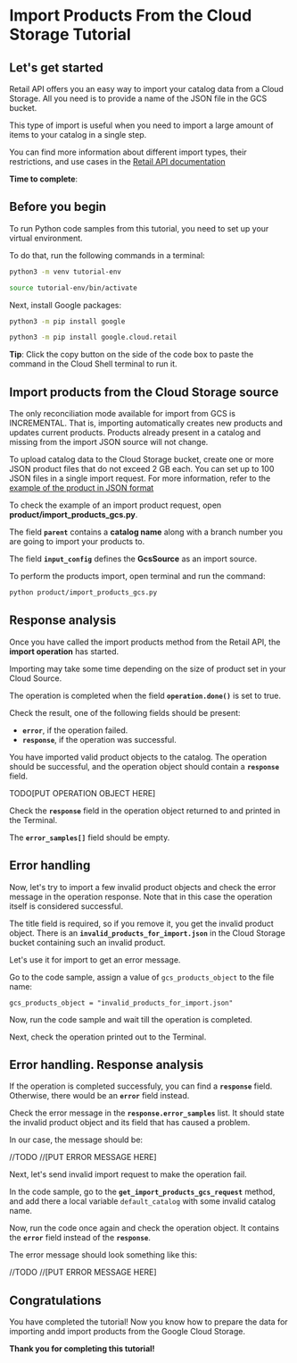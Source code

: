 # **Import Products From the Cloud Storage Tutorial**

## Let's get started

Retail API offers you an easy way to import your catalog data from a Cloud Storage. All you need is to provide a name of
the JSON file in the GCS bucket.

This type of import is useful when you need to import a large amount of items to your catalog in a single step.

You can find more information about different import types, their restrictions, and use cases in the [Retail API documentation](https://cloud.google.com/retail/docs/upload-catalog#considerations)

**Time to complete**: 
<walkthrough-tutorial-duration duration="3.0"></walkthrough-tutorial-duration>

## Before you begin

To run Python code samples from this tutorial, you need to set up your virtual environment.

To do that, run the following commands in a terminal:

```bash
python3 -m venv tutorial-env
```

```bash
source tutorial-env/bin/activate
```

Next, install Google packages:

```bash
python3 -m pip install google
```

```bash
python3 -m pip install google.cloud.retail
```

**Tip**: Click the copy button on the side of the code box to paste the command in the Cloud Shell terminal to
run it.

## Import products from the Cloud Storage source

The only reconciliation mode available for import from GCS is INCREMENTAL. That is, importing automatically creates new products and updates current products. Products already present in a catalog and missing from the import JSON source will not change.

To upload catalog data to the Cloud Storage bucket, create one or more JSON product files that do not exceed 2 GB each. You can set up to 100 JSON files in a single import request. For more information, refer to the [example of the product in JSON format](https://cloud.google.com/retail/docs/upload-catalog#json-format)

To check the example of an import product request, open **product/import_products_gcs.py**.

The field **```parent```** contains a **catalog name** along with a branch number you are going to import your
products to.

The field **```input_config```** defines the **GcsSource** as an import source.

To perform the products import, open terminal and run the command:

```bash
python product/import_products_gcs.py
```

## Response analysis

Once you have called the import products method from the Retail API, the **import operation** has started.

Importing may take some time depending on the size of product set in your Cloud Source.

The operation is completed when the field **```operation.done()```** is set to true. 

Check the result, one of the following fields should be present:
 - **```error```**, if the operation failed.
 - **```response```**, if the operation was successful.

You have imported valid product objects to the catalog. The operation should be successful, and the operation object should contain a **```response```** field. 

TODO[PUT OPERATION OBJECT HERE]

Check the **```response```** field in the operation object returned to and printed in the Terminal. 

The **```error_samples[]```** field should be empty.

## Error handling

Now, let's try to import a few invalid product objects and check the error message in the operation response. Note that in this case the operation itself is considered successful.

The title field is required, so if you remove it, you get the invalid product object. There is an **```invalid_products_for_import.json```** in the Cloud Storage bucket containing such an invalid product.

Let's use it for import to get an error message.

Go to the code sample, assign a value of ```gcs_products_object``` to the file name:

```gcs_products_object = "invalid_products_for_import.json"```

Now, run the code sample and wait till the operation is completed. 

Next, check the operation printed out to the Terminal.

## Error handling. Response analysis

If the operation is completed successfuly, you can find a **```response```** field. Otherwise, there would be an **```error```** field instead.

Check the error message in the **```response.error_samples```** list. It should state the invalid product object and its field that has caused a problem. 

In our case, the message should be:

//TODO
//[PUT ERROR MESSAGE HERE]

Next, let's send invalid import request to make the operation fail. 

In the code sample, go to the **```get_import_products_gcs_request```**  method, and add there a local variable ```default_catalog``` with some invalid catalog name.

Now, run the code once again and check the operation object. It contains the **```error```** field instead of the **```response```**. 

The error message should look something like this:

//TODO
//[PUT ERROR MESSAGE HERE]

## Congratulations

<walkthrough-conclusion-trophy></walkthrough-conclusion-trophy>

You have completed the tutorial! Now you know how to prepare the data for importing andd import products from the Google Cloud Storage.

**Thank you for completing this tutorial!**
